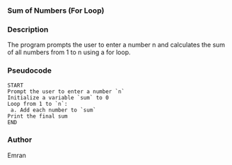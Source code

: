 ### **Sum of Numbers (For Loop)**

### Description

The program prompts the user to enter a number n and calculates the sum of all numbers from 1 to n using a for loop.

### Pseudocode

    START
    Prompt the user to enter a number `n`
    Initialize a variable `sum` to 0
    Loop from 1 to `n`:
     a. Add each number to `sum`
    Print the final sum
    END

### Author

Emran